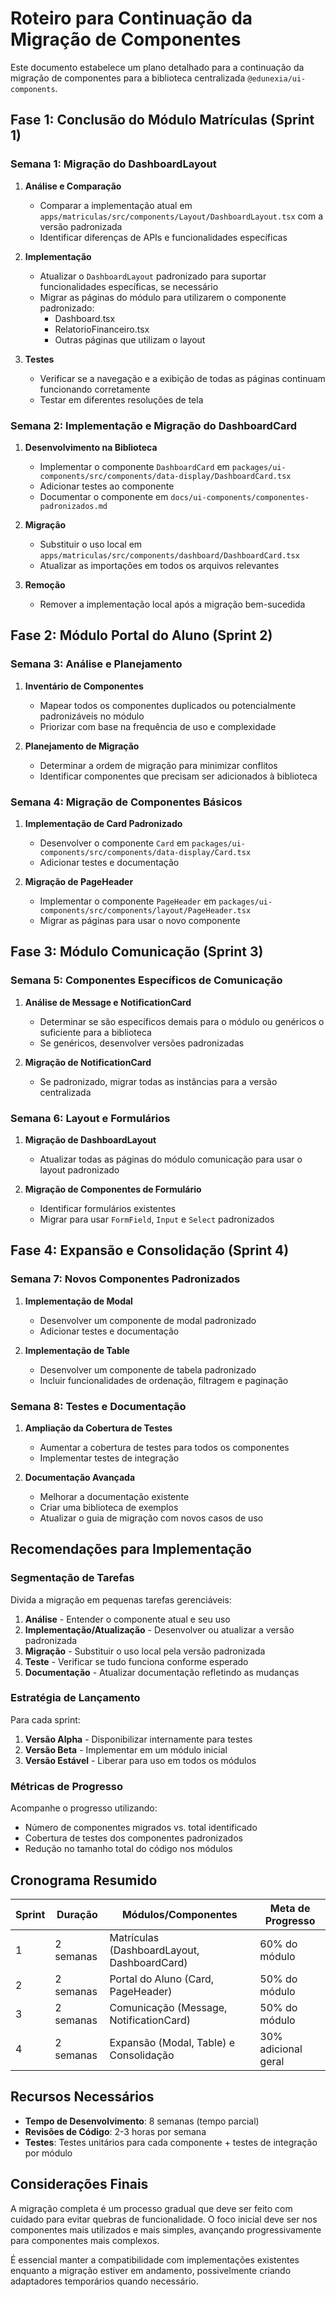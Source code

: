 # Roteiro para Continuação da Migração de Componentes

Este documento estabelece um plano detalhado para a continuação da migração de componentes para a biblioteca centralizada `@edunexia/ui-components`.

## Fase 1: Conclusão do Módulo Matrículas (Sprint 1)

### Semana 1: Migração do DashboardLayout

1. **Análise e Comparação**
   - Comparar a implementação atual em `apps/matriculas/src/components/Layout/DashboardLayout.tsx` com a versão padronizada
   - Identificar diferenças de APIs e funcionalidades específicas

2. **Implementação**
   - Atualizar o `DashboardLayout` padronizado para suportar funcionalidades específicas, se necessário
   - Migrar as páginas do módulo para utilizarem o componente padronizado:
     - Dashboard.tsx
     - RelatorioFinanceiro.tsx
     - Outras páginas que utilizam o layout

3. **Testes**
   - Verificar se a navegação e a exibição de todas as páginas continuam funcionando corretamente
   - Testar em diferentes resoluções de tela

### Semana 2: Implementação e Migração do DashboardCard

1. **Desenvolvimento na Biblioteca**
   - Implementar o componente `DashboardCard` em `packages/ui-components/src/components/data-display/DashboardCard.tsx`
   - Adicionar testes ao componente
   - Documentar o componente em `docs/ui-components/componentes-padronizados.md`

2. **Migração**
   - Substituir o uso local em `apps/matriculas/src/components/dashboard/DashboardCard.tsx`
   - Atualizar as importações em todos os arquivos relevantes

3. **Remoção**
   - Remover a implementação local após a migração bem-sucedida

## Fase 2: Módulo Portal do Aluno (Sprint 2)

### Semana 3: Análise e Planejamento

1. **Inventário de Componentes**
   - Mapear todos os componentes duplicados ou potencialmente padronizáveis no módulo
   - Priorizar com base na frequência de uso e complexidade

2. **Planejamento de Migração**
   - Determinar a ordem de migração para minimizar conflitos
   - Identificar componentes que precisam ser adicionados à biblioteca

### Semana 4: Migração de Componentes Básicos

1. **Implementação de Card Padronizado**
   - Desenvolver o componente `Card` em `packages/ui-components/src/components/data-display/Card.tsx`
   - Adicionar testes e documentação

2. **Migração de PageHeader**
   - Implementar o componente `PageHeader` em `packages/ui-components/src/components/layout/PageHeader.tsx`
   - Migrar as páginas para usar o novo componente

## Fase 3: Módulo Comunicação (Sprint 3)

### Semana 5: Componentes Específicos de Comunicação

1. **Análise de Message e NotificationCard**
   - Determinar se são específicos demais para o módulo ou genéricos o suficiente para a biblioteca
   - Se genéricos, desenvolver versões padronizadas

2. **Migração de NotificationCard**
   - Se padronizado, migrar todas as instâncias para a versão centralizada

### Semana 6: Layout e Formulários

1. **Migração de DashboardLayout**
   - Atualizar todas as páginas do módulo comunicação para usar o layout padronizado

2. **Migração de Componentes de Formulário**
   - Identificar formulários existentes
   - Migrar para usar `FormField`, `Input` e `Select` padronizados

## Fase 4: Expansão e Consolidação (Sprint 4)

### Semana 7: Novos Componentes Padronizados

1. **Implementação de Modal**
   - Desenvolver um componente de modal padronizado
   - Adicionar testes e documentação

2. **Implementação de Table**
   - Desenvolver um componente de tabela padronizado
   - Incluir funcionalidades de ordenação, filtragem e paginação

### Semana 8: Testes e Documentação

1. **Ampliação da Cobertura de Testes**
   - Aumentar a cobertura de testes para todos os componentes
   - Implementar testes de integração

2. **Documentação Avançada**
   - Melhorar a documentação existente
   - Criar uma biblioteca de exemplos
   - Atualizar o guia de migração com novos casos de uso

## Recomendações para Implementação

### Segmentação de Tarefas

Divida a migração em pequenas tarefas gerenciáveis:

1. **Análise** - Entender o componente atual e seu uso
2. **Implementação/Atualização** - Desenvolver ou atualizar a versão padronizada
3. **Migração** - Substituir o uso local pela versão padronizada
4. **Teste** - Verificar se tudo funciona conforme esperado
5. **Documentação** - Atualizar documentação refletindo as mudanças

### Estratégia de Lançamento

Para cada sprint:

1. **Versão Alpha** - Disponibilizar internamente para testes
2. **Versão Beta** - Implementar em um módulo inicial
3. **Versão Estável** - Liberar para uso em todos os módulos

### Métricas de Progresso

Acompanhe o progresso utilizando:

- Número de componentes migrados vs. total identificado
- Cobertura de testes dos componentes padronizados
- Redução no tamanho total do código nos módulos

## Cronograma Resumido

| Sprint | Duração | Módulos/Componentes | Meta de Progresso |
|--------|---------|---------------------|-------------------|
| 1      | 2 semanas | Matrículas (DashboardLayout, DashboardCard) | 60% do módulo |
| 2      | 2 semanas | Portal do Aluno (Card, PageHeader) | 50% do módulo |
| 3      | 2 semanas | Comunicação (Message, NotificationCard) | 50% do módulo |
| 4      | 2 semanas | Expansão (Modal, Table) e Consolidação | 30% adicional geral |

## Recursos Necessários

- **Tempo de Desenvolvimento**: 8 semanas (tempo parcial)
- **Revisões de Código**: 2-3 horas por semana
- **Testes**: Testes unitários para cada componente + testes de integração por módulo

## Considerações Finais

A migração completa é um processo gradual que deve ser feito com cuidado para evitar quebras de funcionalidade. O foco inicial deve ser nos componentes mais utilizados e mais simples, avançando progressivamente para componentes mais complexos.

É essencial manter a compatibilidade com implementações existentes enquanto a migração estiver em andamento, possivelmente criando adaptadores temporários quando necessário. 